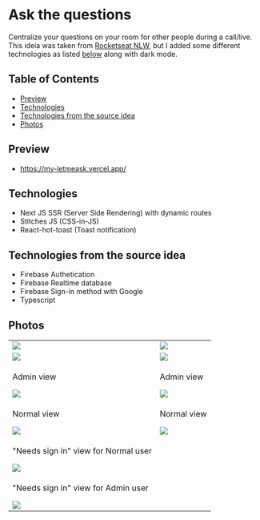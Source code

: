 # Ask the questions
Centralize your questions on your room for other people during a call/live.
This ideia was taken from [Rocketseat NLW](https://github.com/rocketseat-education/nlw-06-reactjs), but I added some different technologies as listed [below](https://github.com/diegomarcuz/my-letmeask#technologies) along with dark mode. 

## Table of Contents
- [Preview](https://github.com/diegomarcuz/my-letmeask#preview)
- [Technologies](https://github.com/diegomarcuz/my-letmeask#technologies)
- [Technologies from the source idea](https://github.com/diegomarcuz/my-letmeask#Technologies-from-the-source-idea)
- [Photos](https://github.com/diegomarcuz/my-letmeask#photos)


## Preview
- https://my-letmeask.vercel.app/


## Technologies
- Next JS SSR (Server Side Rendering) with dynamic routes
- Stitches JS (CSS-in-JS)
- React-hot-toast (Toast notification)

## Technologies from the source idea
- Firebase Authetication 
- Firebase Realtime database
- Firebase Sign-in method with Google
- Typescript

## Photos
<table>
  <tr>
    <td><img src="https://user-images.githubusercontent.com/37422384/125203784-671ac200-e250-11eb-90c8-768aa3adcd19.png"/></td>
      <td><img src="https://user-images.githubusercontent.com/37422384/125204737-24a7b400-e255-11eb-8ccf-bd6758e88d51.gif"/></td>
  </tr>  
   <tr>
   <td><img src="https://user-images.githubusercontent.com/37422384/125204645-9f240400-e254-11eb-8791-791461b80951.png"/></td>
   <td><img src="https://user-images.githubusercontent.com/37422384/125204712-017d0480-e255-11eb-82fa-1a81df85cdfb.gif"/></td>
  </tr> 
   <tr>
    <td>
      <p>Admin view</p>
      <img src="https://user-images.githubusercontent.com/37422384/125205017-8c123380-e256-11eb-8901-91d7d06d9805.gif"/>
     </td>
     <td>
       <p>Admin view</p>
      <img src="https://user-images.githubusercontent.com/37422384/125205065-c8de2a80-e256-11eb-9456-37ced22e7cc6.png"/>
     </td>
  </tr> 
   <tr>
    <td>
      <p>Normal view</p>
      <img src="https://user-images.githubusercontent.com/37422384/125205134-34c09300-e257-11eb-81e3-237247ab99d8.gif"/>
     </td>
     <td>
      <p>Normal view</p>
      <img src="https://user-images.githubusercontent.com/37422384/125205191-72252080-e257-11eb-8a11-66afa94e1a59.png"/>
     </td>
  </tr> 
   <tr>
    <td>
      <p>"Needs sign in" view for Normal user</p>
      <img src="https://user-images.githubusercontent.com/37422384/125205239-a6004600-e257-11eb-9ddc-dc513eb367b9.png"/>
     </td>
  </tr> 
  <tr>
    <td>
      <p>"Needs sign in" view for Admin user</p>
      <img src="https://user-images.githubusercontent.com/37422384/125205283-dd6ef280-e257-11eb-989c-8dc732e1fedf.png"/>
     </td>
  </tr>
</table>
